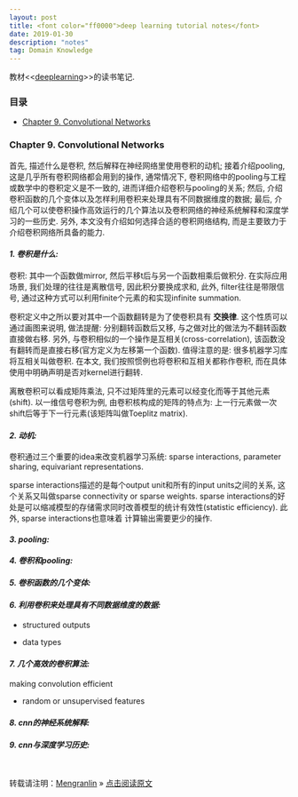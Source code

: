 ```yaml
---
layout: post
title: <font color="ff0000">deep learning tutorial notes</font>
date: 2019-01-30
description: "notes"
tag: Domain Knowledge
---
```


教材<<[deeplearning](http://www.deeplearningbook.org/)>>的读书笔记.

### 目录

* [Chapter 9. Convolutional Networks](#cnn)

### <a name="cnn"></a>Chapter 9. Convolutional Networks

首先, 描述什么是卷积, 然后解释在神经网络里使用卷积的动机; 接着介绍pooling, 这是几乎所有卷积网络都会用到的操作, 通常情况下, 卷积网络中的pooling与工程或数学中的卷积定义是不一致的, 进而详细介绍卷积与pooling的关系;
然后, 介绍卷积函数的几个变体以及怎样利用卷积来处理具有不同数据维度的数据; 最后, 介绍几个可以使卷积操作高效运行的几个算法以及卷积网络的神经系统解释和深度学习的一些历史. 另外, 本文没有介绍如何选择合适的卷积网络结构, 而是主要致力于介绍卷积网络所具备的能力.

#### ___1. 卷积是什么:___

卷积: 其中一个函数做mirror, 然后平移t后与另一个函数相乘后做积分. 在实际应用场景, 我们处理的往往是离散信号, 因此积分要换成求和, 此外, filter往往是带限信号, 通过这种方式可以利用finite个元素的和实现infinite summation.

卷积定义中之所以要对其中一个函数翻转是为了使卷积具有 __交换律__. 这个性质可以通过画图来说明, 做法提醒: 分别翻转函数后又移, 与之做对比的做法为不翻转函数直接做右移. 另外, 与卷积相似的一个操作是互相关(cross-correlation), 该函数没有翻转而是直接右移(官方定义为左移第一个函数). 值得注意的是: 很多机器学习库将互相关叫做卷积. 在本文, 我们按照惯例也将卷积和互相关都称作卷积, 而在具体使用中明确声明是否对kernel进行翻转.

离散卷积可以看成矩阵乘法, 只不过矩阵里的元素可以经变化而等于其他元素(shift). 以一维信号卷积为例, 由卷积核构成的矩阵的特点为: 上一行元素做一次shift后等于下一行元素(该矩阵叫做Toeplitz matrix).

#### ___2. 动机:___

卷积通过三个重要的idea来改变机器学习系统: sparse interactions, parameter sharing, equivariant representations.

sparse interactions描述的是每个output unit和所有的input units之间的关系, 这个关系又叫做sparse connectivity or sparse weights.
sparse interactions的好处是可以缩减模型的存储需求同时改善模型的统计有效性(statistic efficiency). 此外, sparse interactions也意味着
计算输出需要更少的操作.

#### ___3. pooling:___



#### ___4. 卷积和pooling:___



#### ___5. 卷积函数的几个变体:___



#### ___6. 利用卷积来处理具有不同数据维度的数据:___

+ structured outputs

+ data types

#### ___7. 几个高效的卷积算法:___

making convolution efficient

+ random or unsupervised features

#### ___8. cnn的神经系统解释:___



#### ___9. cnn与深度学习历史:___

<br>

转载请注明：[Mengranlin](https://lmrshare.github.io) » [点击阅读原文](https://lmrshare.github.io/2015/09/iOS9_Note/) 
